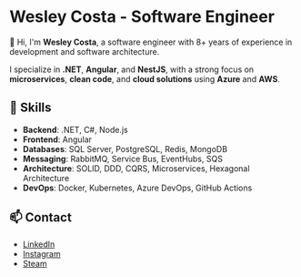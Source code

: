 # Wesley Costa - Software Engineer

👋 Hi, I'm **Wesley Costa**, a software engineer with 8+ years of experience in development and software architecture. 

I specialize in **.NET**, **Angular**, and **NestJS**, with a strong focus on **microservices**, **clean code**, and **cloud solutions** using **Azure** and **AWS**.

## 🚀 Skills

- **Backend**: .NET, C#, Node.js
- **Frontend**: Angular
- **Databases**: SQL Server, PostgreSQL, Redis, MongoDB
- **Messaging**: RabbitMQ, Service Bus, EventHubs, SQS
- **Architecture**: SOLID, DDD, CQRS, Microservices, Hexagonal Architecture
- **DevOps**: Docker, Kubernetes, Azure DevOps, GitHub Actions


## 📫 Contact

- [LinkedIn](https://www.linkedin.com/in/wesleylcosta)
- [Instagram](https://www.instagram.com/oiwesleycosta)
- [Steam](https://steamcommunity.com/id/tripeira)

